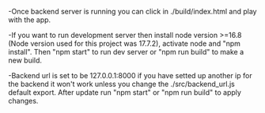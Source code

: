 -Once backend server is running you can click in ./build/index.html and play with the app. <br />

-If you want to run development server then install node version >=16.8 (Node version used for this project was 17.7.2), activate node and "npm install". Then "npm start" to run dev server or "npm run build" to make a new build. <br />

-Backend url is set to be 127.0.0.1:8000 if you have setted up another ip for the backend it won't work unless you change the ./src/backend_url.js default export. After update run "npm start" or "npm run build" to apply changes. <br />
